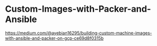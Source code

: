 # Custom-Images-with-Packer-and-Ansible
https://medium.com/@ayebian16295/building-custom-machine-images-with-ansible-and-packer-on-gcp-ce69d8f0315b
